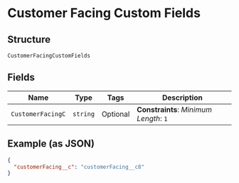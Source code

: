 
# Customer Facing Custom Fields

## Structure

`CustomerFacingCustomFields`

## Fields

| Name | Type | Tags | Description |
|  --- | --- | --- | --- |
| `CustomerFacingC` | `string` | Optional | **Constraints**: *Minimum Length*: `1` |

## Example (as JSON)

```json
{
  "customerFacing__c": "customerFacing__c8"
}
```

